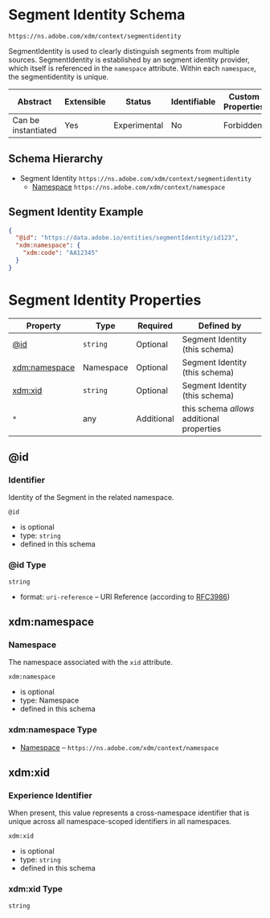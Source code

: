 
# Segment Identity Schema

```
https://ns.adobe.com/xdm/context/segmentidentity
```

SegmentIdentity is used to clearly distinguish segments from multiple sources. SegmentIdentity is established by an segment identity provider, which itself is referenced in the `namespace` attribute. Within each `namespace`, the segmentidentity is unique.

| Abstract | Extensible | Status | Identifiable | Custom Properties | Additional Properties | Defined In |
|----------|------------|--------|--------------|-------------------|-----------------------|------------|
| Can be instantiated | Yes | Experimental | No | Forbidden | Permitted | [context/segmentidentity.schema.json](context/segmentidentity.schema.json) |
## Schema Hierarchy

* Segment Identity `https://ns.adobe.com/xdm/context/segmentidentity`
  * [Namespace](namespace.schema.md) `https://ns.adobe.com/xdm/context/namespace`


## Segment Identity Example
```json
{
  "@id": "https://data.adobe.io/entities/segmentIdentity/id123",
  "xdm:namespace": {
    "xdm:code": "AA12345"
  }
}
```

# Segment Identity Properties

| Property | Type | Required | Defined by |
|----------|------|----------|------------|
| [@id](#id) | `string` | Optional | Segment Identity (this schema) |
| [xdm:namespace](#xdmnamespace) | Namespace | Optional | Segment Identity (this schema) |
| [xdm:xid](#xdmxid) | `string` | Optional | Segment Identity (this schema) |
| `*` | any | Additional | this schema *allows* additional properties |

## @id
### Identifier

Identity of the Segment in the related namespace.

`@id`
* is optional
* type: `string`
* defined in this schema

### @id Type


`string`
* format: `uri-reference` – URI Reference (according to [RFC3986](https://tools.ietf.org/html/rfc3986))






## xdm:namespace
### Namespace

The namespace associated with the `xid` attribute.

`xdm:namespace`
* is optional
* type: Namespace
* defined in this schema

### xdm:namespace Type


* [Namespace](namespace.schema.md) – `https://ns.adobe.com/xdm/context/namespace`





## xdm:xid
### Experience Identifier

When present, this value represents a cross-namespace identifier that is unique across all namespace-scoped identifiers in all namespaces.

`xdm:xid`
* is optional
* type: `string`
* defined in this schema

### xdm:xid Type


`string`





